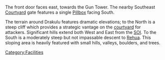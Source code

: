 The front door faces east, towards the Gun Tower. The nearby Southeast
[Courtyard](/Courtyard "wikilink") gate features a single
[Pillbox](/Pillbox "wikilink") facing South.

The terrain around Drakulu features dramatic elevations; to the North is
a steep cliff which provides a strategic vantage on the
[courtyard](/courtyard "wikilink") for attackers. Significant hills
extend both West and East from the [SOI](/SOI "wikilink"). To the South
is a moderately steep but not impassable descent to
[Rehua](/Rehua "wikilink"). This sloping area is heavily featured with
small hills, valleys, boulders, and trees.

[Category:Facilities](/Category:Facilities "wikilink")
